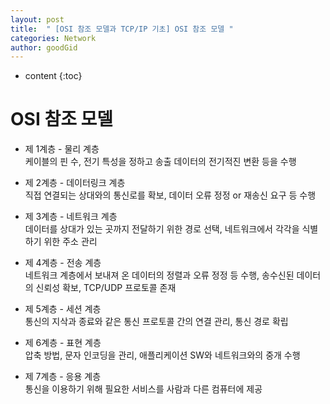```yaml
---
layout: post
title:  " [OSI 참조 모델과 TCP/IP 기초] OSI 참조 모델 "
categories: Network
author: goodGid
---
```

* content
{:toc}


# OSI 참조 모델

* 제 1계층 - 물리 계층 <br> 케이블의 핀 수, 전기 특성을 정하고 송출 데이터의 전기적진 변환 등을 수행

* 제 2계층 - 데이터링크 계층 <br> 직접 연결되는 상대와의 통신로를 확보, 데이터 오류 정정 or 재송신 요구 등 수행

* 제 3계층 - 네트워크 계층 <br> 데이터를 상대가 있는 곳까지 전달하기 위한 경로 선택, 네트워크에서 각각을 식별하기 위한 주소 관리

* 제 4계층 - 전송 계층 <br> 네트워크 계층에서 보내져 온 데이터의 정렬과 오류 정정 등 수행, 송수신된 데이터의 신뢰성 확보, TCP/UDP 프로토콜 존재

* 제 5계층 - 세션 계층 <br> 통신의 지삭과 종료와 같은 통신 프로토콜 간의 연결 관리, 통신 경로 확립

* 제 6계층 - 표현 계층 <br> 압축 방법, 문자 인코딩을 관리, 애플리케이션 SW와 네트워크와의 중개 수행

* 제 7계층 - 응용 계층 <br> 통신을 이용하기 위해 필요한 서비스를 사람과 다른 컴퓨터에 제공
